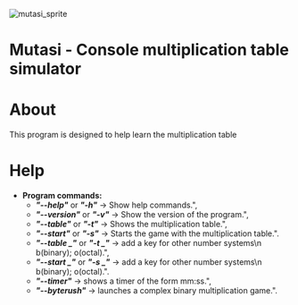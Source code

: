 ![mutasi_sprite](https://user-images.githubusercontent.com/81178428/132256841-40b05fff-5bb6-44fb-ada6-e07d310c9d4e.jpg)

# Mutasi - Console multiplication table simulator

# About
This program is designed to help learn the multiplication table

# Help
- **Program commands:**<br/>
  - ***"--help"***    or ***"-h"*** -> Show help commands.",<br/>
  - ***"--version"*** or ***"-v"*** -> Show the version of the program.",<br/>
  - ***"--table"***   or ***"-t"*** -> Shows the multiplication table.",<br/>
  - ***"--start"***   or ***"-s"*** -> Starts the game with the multiplication table.".<br/>
  - ***"--table _"***   or ***"-t _"*** -> add a key for other number systems\n b(binary); o(octal).",<br/>
  - ***"--start _"***   or ***"-s _"*** -> add a key for other number systems\n b(binary); o(octal).".<br/>
  - ***"--timer"*** -> shows a timer of the form mm:ss.",<br/>
  - ***"--byterush"*** -> launches a complex binary multiplication game.".<br/>
